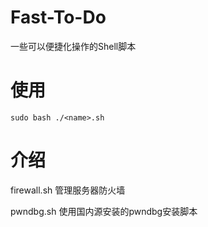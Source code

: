 # Fast-To-Do

一些可以便捷化操作的Shell脚本

# 使用
```Shell
sudo bash ./<name>.sh
```

# 介绍
firewall.sh
管理服务器防火墙

pwndbg.sh
使用国内源安装的pwndbg安装脚本
